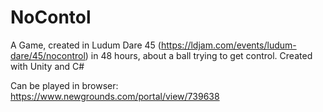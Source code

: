 # NoContol
A Game, created in Ludum Dare 45 (https://ldjam.com/events/ludum-dare/45/nocontrol) in 48 hours, about a ball trying to get control. Created with Unity and C# 

Can be played in browser: https://www.newgrounds.com/portal/view/739638
